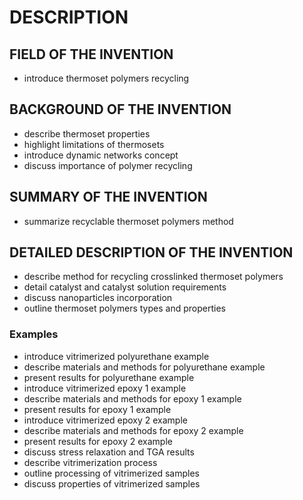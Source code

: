 # DESCRIPTION

## FIELD OF THE INVENTION

- introduce thermoset polymers recycling

## BACKGROUND OF THE INVENTION

- describe thermoset properties
- highlight limitations of thermosets
- introduce dynamic networks concept
- discuss importance of polymer recycling

## SUMMARY OF THE INVENTION

- summarize recyclable thermoset polymers method

## DETAILED DESCRIPTION OF THE INVENTION

- describe method for recycling crosslinked thermoset polymers
- detail catalyst and catalyst solution requirements
- discuss nanoparticles incorporation
- outline thermoset polymers types and properties

### Examples

- introduce vitrimerized polyurethane example
- describe materials and methods for polyurethane example
- present results for polyurethane example
- introduce vitrimerized epoxy 1 example
- describe materials and methods for epoxy 1 example
- present results for epoxy 1 example
- introduce vitrimerized epoxy 2 example
- describe materials and methods for epoxy 2 example
- present results for epoxy 2 example
- discuss stress relaxation and TGA results
- describe vitrimerization process
- outline processing of vitrimerized samples
- discuss properties of vitrimerized samples

